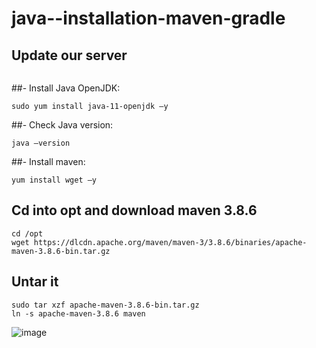 # java--installation-maven-gradle

## Update our server
``` yum run update –y
```
##- Install Java OpenJDK:
```
sudo yum install java-11-openjdk –y
```
##- Check Java version:
```
java –version
```

##- Install maven:
```
yum install wget –y
```
## Cd into opt and download maven 3.8.6
``` 
cd /opt
wget https://dlcdn.apache.org/maven/maven-3/3.8.6/binaries/apache-maven-3.8.6-bin.tar.gz
```
## Untar it
```
sudo tar xzf apache-maven-3.8.6-bin.tar.gz
ln -s apache-maven-3.8.6 maven
```
![image](https://user-images.githubusercontent.com/107158398/177541099-cdf411a1-91cf-4a30-bfae-ef87ea12fc21.png)

